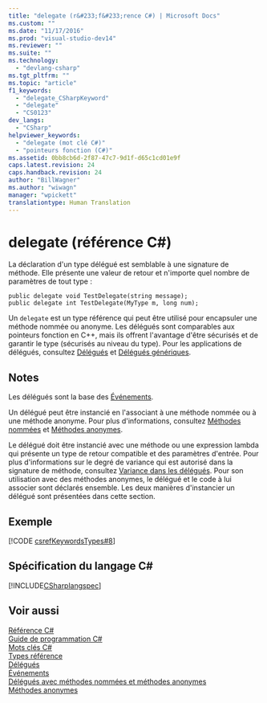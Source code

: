 ```yaml
---
title: "delegate (r&#233;f&#233;rence C#) | Microsoft Docs"
ms.custom: ""
ms.date: "11/17/2016"
ms.prod: "visual-studio-dev14"
ms.reviewer: ""
ms.suite: ""
ms.technology: 
  - "devlang-csharp"
ms.tgt_pltfrm: ""
ms.topic: "article"
f1_keywords: 
  - "delegate_CSharpKeyword"
  - "delegate"
  - "CS0123"
dev_langs: 
  - "CSharp"
helpviewer_keywords: 
  - "delegate (mot clé C#)"
  - "pointeurs fonction (C#)"
ms.assetid: 0bb8cb6d-2f87-47c7-9d1f-d65c1cd01e9f
caps.latest.revision: 24
caps.handback.revision: 24
author: "BillWagner"
ms.author: "wiwagn"
manager: "wpickett"
translationtype: Human Translation
---
```

# delegate (r&#233;f&#233;rence C#)
La déclaration d'un type délégué est semblable à une signature de méthode.  Elle présente une valeur de retour et n'importe quel nombre de paramètres de tout type :  
  
```  
public delegate void TestDelegate(string message);  
public delegate int TestDelegate(MyType m, long num);  
```  
  
 Un `delegate` est un type référence qui peut être utilisé pour encapsuler une méthode nommée ou anonyme.  Les délégués sont comparables aux pointeurs fonction en C\+\+, mais ils offrent l'avantage d'être sécurisés et de garantir le type \(sécurisés au niveau du type\).  Pour les applications de délégués, consultez [Délégués](../../../csharp/programming-guide/delegates/index.md) et [Délégués génériques](../../../csharp/programming-guide/generics/generic-delegates.md).  
  
## Notes  
 Les délégués sont la base des [Événements](../../../csharp/programming-guide/events/index.md).  
  
 Un délégué peut être instancié en l'associant à une méthode nommée ou à une méthode anonyme.  Pour plus d'informations, consultez [Méthodes nommées](../../../csharp/programming-guide/delegates/delegates-with-named-vs-anonymous-methods.md) et [Méthodes anonymes](../../../csharp/programming-guide/statements-expressions-operators/anonymous-methods.md).  
  
 Le délégué doit être instancié avec une méthode ou une expression lambda qui présente un type de retour compatible et des paramètres d'entrée.  Pour plus d'informations sur le degré de variance qui est autorisé dans la signature de méthode, consultez [Variance dans les délégués](../Topic/Variance%20in%20Delegates%20\(C%23%20and%20Visual%20Basic\).md).  Pour son utilisation avec des méthodes anonymes, le délégué et le code à lui associer sont déclarés ensemble.  Les deux manières d'instancier un délégué sont présentées dans cette section.  
  
## Exemple  
 [!CODE [csrefKeywordsTypes#8](../CodeSnippet/VS_Snippets_VBCSharp/csrefKeywordsTypes#8)]  
  
## Spécification du langage C\#  
 [!INCLUDE[CSharplangspec](../../../csharp/language-reference/keywords/includes/csharplangspec_md.md)]  
  
## Voir aussi  
 [Référence C\#](../../../csharp/language-reference/index.md)   
 [Guide de programmation C\#](../../../csharp/programming-guide/index.md)   
 [Mots clés C\#](../../../csharp/language-reference/keywords/index.md)   
 [Types référence](../../../csharp/language-reference/keywords/reference-types.md)   
 [Délégués](../../../csharp/programming-guide/delegates/index.md)   
 [Événements](../../../csharp/programming-guide/events/index.md)   
 [Délégués avec méthodes nommées et méthodes anonymes](../../../csharp/programming-guide/delegates/delegates-with-named-vs-anonymous-methods.md)   
 [Méthodes anonymes](../../../csharp/programming-guide/statements-expressions-operators/anonymous-methods.md)